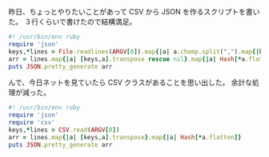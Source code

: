 昨日、ちょっとやりたいことがあって CSV から JSON を作るスクリプトを書いた。
３行くらいで書けたので結構満足。

```ruby
#! /usr/bin/env ruby
require 'json'
keys,*lines = File.readlines(ARGV[0]).map{|a| a.chomp.split(",").map{|b| b.gsub("\\n","\n")}}
arr = lines.map{|a| [keys,a].transpose rescue nil}.map{|a| Hash[*a.flatten]}
puts JSON.pretty_generate arr
```

んで、今日ネットを見ていたら CSV クラスがあることを思い出した。
余計な処理が減った。

```ruby
#! /usr/bin/env ruby
require 'json'
require 'csv'
keys,*lines = CSV.read(ARGV[0])
arr = lines.map{|a| [keys,a].transpose}.map{|a| Hash[*a.flatten]}
puts JSON.pretty_generate arr
```
